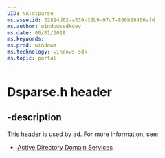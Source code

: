 ```yaml
---
UID: NA:dsparse
ms.assetid: 52894d62-a539-32b9-97d7-886b29466afd
ms.author: windowssdkdev
ms.date: 06/01/2018
ms.keywords: 
ms.prod: windows
ms.technology: windows-sdk
ms.topic: portal
---
```


# Dsparse.h header


## -description


This header is used by ad. For more information, see:

- [Active Directory Domain Services](../_ad/index.md)
